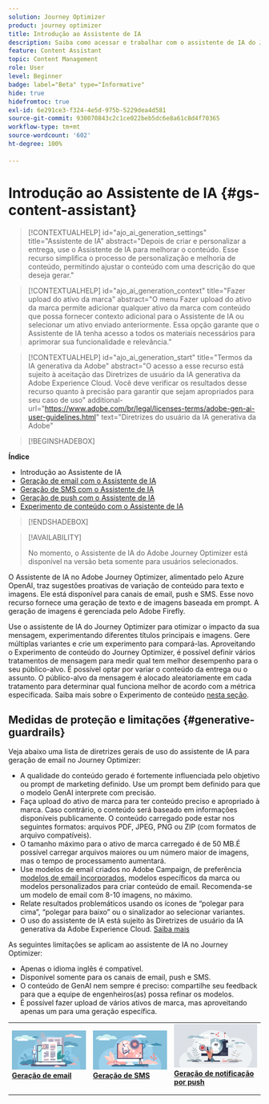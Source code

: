 ```yaml
---
solution: Journey Optimizer
product: journey optimizer
title: Introdução ao Assistente de IA
description: Saiba como acessar e trabalhar com o assistente de IA do Journey Optimizer
feature: Content Assistant
topic: Content Management
role: User
level: Beginner
badge: label="Beta" type="Informative"
hide: true
hidefromtoc: true
exl-id: 6e291ce3-f324-4e5d-975b-5229dea4d581
source-git-commit: 930070843c2c1ce022beb5dc6e8a61c8d4f70365
workflow-type: tm+mt
source-wordcount: '602'
ht-degree: 100%

---
```


# Introdução ao Assistente de IA {#gs-content-assistant}

>[!CONTEXTUALHELP]
>id="ajo_ai_generation_settings"
>title="Assistente de IA"
>abstract="Depois de criar e personalizar a entrega, use o Assistente de IA para melhorar o conteúdo. Esse recurso simplifica o processo de personalização e melhoria de conteúdo, permitindo ajustar o conteúdo com uma descrição do que deseja gerar."


>[!CONTEXTUALHELP]
>id="ajo_ai_generation_context"
>title="Fazer upload do ativo da marca"
>abstract="O menu Fazer upload do ativo da marca permite adicionar qualquer ativo da marca com conteúdo que possa fornecer contexto adicional para o Assistente de IA ou selecionar um ativo enviado anteriormente. Essa opção garante que o Assistente de IA tenha acesso a todos os materiais necessários para aprimorar sua funcionalidade e relevância."


>[!CONTEXTUALHELP]
>id="ajo_ai_generation_start"
>title="Termos da IA generativa da Adobe"
>abstract="O acesso a esse recurso está sujeito à aceitação das Diretrizes de usuário da IA generativa da Adobe Experience Cloud. Você deve verificar os resultados desse recurso quanto à precisão para garantir que sejam apropriados para seu caso de uso"
>additional-url="https://www.adobe.com/br/legal/licenses-terms/adobe-gen-ai-user-guidelines.html" text="Diretrizes do usuário da IA generativa da Adobe"

>[!BEGINSHADEBOX]

**Índice**

* Introdução ao Assistente de IA
* [Geração de email com o Assistente de IA](generative-email.md)
* [Geração de SMS com o Assistente de IA](generative-sms.md)
* [Geração de push com o Assistente de IA](generative-push.md)
* [Experimento de conteúdo com o Assistente de IA](generative-experimentation.md)

>[!ENDSHADEBOX]

>[!AVAILABILITY]
>
>No momento, o Assistente de IA do Adobe Journey Optimizer está disponível na versão beta somente para usuários selecionados.

O Assistente de IA no Adobe Journey Optimizer, alimentado pelo Azure OpenAI, traz sugestões proativas de variação de conteúdo para texto e imagens. Ele está disponível para canais de email, push e SMS. Esse novo recurso fornece uma geração de texto e de imagens baseada em prompt. A geração de imagens é gerenciada pelo Adobe Firefly.

Use o assistente de IA do Journey Optimizer para otimizar o impacto da sua mensagem, experimentando diferentes títulos principais e imagens. Gere múltiplas variantes e crie um experimento para compará-las. Aproveitando o Experimento de conteúdo do Journey Optimizer, é possível definir vários tratamentos de mensagem para medir qual tem melhor desempenho para o seu público-alvo. É possível optar por variar o conteúdo da entrega ou o assunto. O público-alvo da mensagem é alocado aleatoriamente em cada tratamento para determinar qual funciona melhor de acordo com a métrica especificada. Saiba mais sobre o Experimento de conteúdo [nesta seção](../content-management/content-experiment.md).

## Medidas de proteção e limitações {#generative-guardrails}

Veja abaixo uma lista de diretrizes gerais de uso do assistente de IA para geração de email no Journey Optimizer:

* A qualidade do conteúdo gerado é fortemente influenciada pelo objetivo ou prompt de marketing definido. Use um prompt bem definido para que o modelo GenAI interprete com precisão. 
* Faça upload do ativo de marca para ter conteúdo preciso e apropriado à marca. Caso contrário, o conteúdo será baseado em informações disponíveis publicamente. O conteúdo carregado pode estar nos seguintes formatos: arquivos PDF, JPEG, PNG ou ZIP (com formatos de arquivo compatíveis).
* O tamanho máximo para o ativo de marca carregado é de 50 MB.É possível carregar arquivos maiores ou um número maior de imagens, mas o tempo de processamento aumentará.
* Use modelos de email criados no Adobe Campaign, de preferência [modelos de email incorporados](../email/use-email-templates.md), modelos específicos da marca ou modelos personalizados para criar conteúdo de email. Recomenda-se um modelo de email com 8-10 imagens, no máximo.
* Relate resultados problemáticos usando os ícones de “polegar para cima”, “polegar para baixo” ou o sinalizador ao selecionar variantes.
* O uso do assistente de IA está sujeito às Diretrizes de usuário da IA generativa da Adobe Experience Cloud. [Saiba mais](https://www.adobe.com/br/legal/licenses-terms/adobe-gen-ai-user-guidelines.html)

As seguintes limitações se aplicam ao assistente de IA no Journey Optimizer:

* Apenas o idioma inglês é compatível.
* Disponível somente para os canais de email, push e SMS.
* O conteúdo de GenAI nem sempre é preciso: compartilhe seu feedback para que a equipe de engenheiros(as) possa refinar os modelos.
* É possível fazer upload de vários ativos de marca, mas aproveitando apenas um para uma geração específica.

<table style="table-layout:fixed"><tr style="border: 0;">
<td>
<a href="generative-email.md">
<img alt="Geração de email" src="assets/do-not-localize/text-genai.jpeg">
</a>
<div>
<a href="generative-email.md"><strong>Geração de email</strong></a>
</div>
<p>
</td>
<td>
<a href="generative-sms.md">
<img alt="Geração de SMS" src="assets/do-not-localize/image-genai.jpeg">
</a>
<div><a href="generative-sms.md"><strong>Geração de SMS</strong>
</div>
<p>
</td>
<td>
<a href="generative-push.md">
<img alt="Geração de push" src="assets/do-not-localize/email-genai.jpeg">
</a>
<div>
<a href="generative-push.md"><strong>Geração de notificação por push</strong></a>
</div>
<p></td>
</tr></table>
